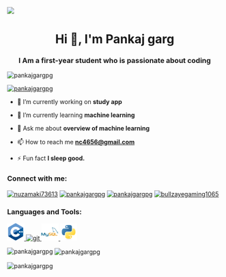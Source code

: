 <img src ="https://i.pinimg.com/736x/11/17/af/1117afa32ade66460bd3b95037324198.jpg">
<h1 align="center">Hi 👋, I'm Pankaj garg</h1>
<h3 align="center">I Am a first-year student who is passionate about coding</h3>

<p align="left"> <img src="https://komarev.com/ghpvc/?username=pankajgargpg&label=Profile%20views&color=0e75b6&style=flat" alt="pankajgargpg" /> </p>

<p align="left"> <a href="https://github.com/ryo-ma/github-profile-trophy"><img src="https://github-profile-trophy.vercel.app/?username=pankajgargpg" alt="pankajgargpg" /></a> </p>

- 🔭 I’m currently working on **study app**

- 🌱 I’m currently learning **machine learning**

- 💬 Ask me about **overview of machine learning**

- 📫 How to reach me **nc4656@gmail.com**

- ⚡ Fun fact **I sleep good.**

<h3 align="left">Connect with me:</h3>
<p align="left">
<a href="https://twitter.com/nuzamaki73613" target="blank"><img align="center" src="https://raw.githubusercontent.com/rahuldkjain/github-profile-readme-generator/master/src/images/icons/Social/twitter.svg" alt="nuzamaki73613" height="30" width="40" /></a>
<a href="https://linkedin.com/in/pankajgargpg" target="blank"><img align="center" src="https://raw.githubusercontent.com/rahuldkjain/github-profile-readme-generator/master/src/images/icons/Social/linked-in-alt.svg" alt="pankajgargpg" height="30" width="40" /></a>
<a href="https://kaggle.com/pankajgargpg" target="blank"><img align="center" src="https://raw.githubusercontent.com/rahuldkjain/github-profile-readme-generator/master/src/images/icons/Social/kaggle.svg" alt="pankajgargpg" height="30" width="40" /></a>
<a href="https://www.youtube.com/c/bullzayegaming1065" target="blank"><img align="center" src="https://raw.githubusercontent.com/rahuldkjain/github-profile-readme-generator/master/src/images/icons/Social/youtube.svg" alt="bullzayegaming1065" height="30" width="40" /></a>
</p>

<h3 align="left">Languages and Tools:</h3>
<p align="left"> <a href="https://www.w3schools.com/cpp/" target="_blank" rel="noreferrer"> <img src="https://raw.githubusercontent.com/devicons/devicon/master/icons/cplusplus/cplusplus-original.svg" alt="cplusplus" width="40" height="40"/> </a> <a href="https://git-scm.com/" target="_blank" rel="noreferrer"> <img src="https://www.vectorlogo.zone/logos/git-scm/git-scm-icon.svg" alt="git" width="40" height="40"/> </a> <a href="https://www.mysql.com/" target="_blank" rel="noreferrer"> <img src="https://raw.githubusercontent.com/devicons/devicon/master/icons/mysql/mysql-original-wordmark.svg" alt="mysql" width="40" height="40"/> </a> <a href="https://www.python.org" target="_blank" rel="noreferrer"> <img src="https://raw.githubusercontent.com/devicons/devicon/master/icons/python/python-original.svg" alt="python" width="40" height="40"/> </a> </p>

<p><img align="left" src="https://github-readme-stats.vercel.app/api/top-langs?username=pankajgargpg&show_icons=true&locale=en&layout=compact" alt="pankajgargpg" /></p>

<p>&nbsp;<img align="center" src="https://github-readme-stats.vercel.app/api?username=pankajgargpg&show_icons=true&locale=en" alt="pankajgargpg" /></p>

<p><img align="center" src="https://github-readme-streak-stats.herokuapp.com/?user=pankajgargpg&" alt="pankajgargpg" /></p>

